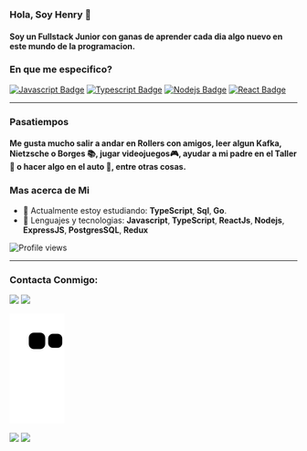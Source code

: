 ### Hola, Soy Henry 👋
#### Soy un Fullstack Junior con ganas de aprender cada dia algo nuevo en este mundo de la programacion.

### En que me especifico?

[![Javascript Badge](https://img.shields.io/badge/-Javascript-F0DB4F?style=for-the-badge&labelColor=black&logo=javascript&logoColor=F0DB4F)](#) [![Typescript Badge](https://img.shields.io/badge/-Typescript-007acc?style=for-the-badge&labelColor=black&logo=typescript&logoColor=007acc)](#) [![Nodejs Badge](https://img.shields.io/badge/-Nodejs-3C873A?style=for-the-badge&labelColor=black&logo=node.js&logoColor=3C873A)](#) [![React Badge](https://img.shields.io/badge/-React-61DBFB?style=for-the-badge&labelColor=black&logo=react&logoColor=61DBFB)](#) 
<hr>

### Pasatiempos

#### Me gusta mucho salir a andar en Rollers con amigos, leer algun Kafka, Nietzsche o Borges 📚, jugar videojuegos🎮, ayudar a mi padre en el Taller🔨 o hacer algo en el auto 🚗, entre otras cosas.

### Mas acerca de Mi
- 🌱 Actualmente estoy estudiando: <b>TypeScript</b>,<b> Sql</b>,<b> Go</b>.
- 💬 Lenguajes y tecnologias:  <b>Javascript</b>,<b> TypeScript</b>,<b> ReactJs</b>,<b> Nodejs</b>, <b> ExpressJS</b>,<b> PostgresSQL</b>,<b> Redux</b>
<p align="left"> <img src="https://komarev.com/ghpvc/?username=elHenryettas&color=blue" alt="Profile views" /> </p>
  <hr>
  <h3>Contacta Conmigo:</h3>
<div> 
  <a href = "mailto:elhenryettas@gmail.com"><img src="https://img.shields.io/badge/-Gmail-%23333?style=for-the-badge&logo=gmail&logoColor=white" target="_blank"></a>
  <a href="https://www.linkedin.com/in/franciscogeary43829/" target="_blank"><img src="https://img.shields.io/badge/-LinkedIn-%230077B5?style=for-the-badge&logo=linkedin&logoColor=white" target="_blank"></a> 
</div>

  ![Snake animation](https://github.com/elHenryettas/elHenryettas/blob/output/github-contribution-grid-snake.svg)

<div> 
<img height='225em' src='https://github-readme-stats.vercel.app/api/top-langs/?username=elHenryettas&layout=compact)](https://github.com/anuraghazra/github-readme-stats'/>
<img height='225em' src='https://github-readme-stats.vercel.app/api?username=elHenryettas&show_icons=true&theme=dark)](https://github.com/anuraghazra/github-readme-stats'/>

  </div>
